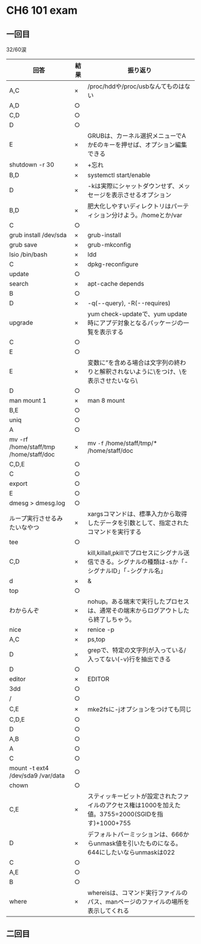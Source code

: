 # CH6 101 exam

## 一回目
32/60涙

| 回答 | 結果 | 振り返り |
| --- | --- | --- |
| A,C | × | /proc/hddや/proc/usbなんてものはない |
| A,D | ○ |  |
| C,D | ○ |  |
| D | ○ |  |
| E | × | GRUBは、カーネル選択メニューでAかEのキーを押せば、オプション編集できる |
| shutdown -r 30 | × | +忘れ |
| B,D | × | systemctl start/enable <unit name> |
| D | × | -kは実際にシャットダウンせず、メッセージを表示させるオプション |
| B,D | × | 肥大化しやすいディレクトリはパーティション分けよう。/homeとか/var |
| C | ○ |  |
| grub install /dev/sda | × | grub-install |
| grub save | × | grub-mkconfig |
| lsio /bin/bash | × | ldd <absolute path> |
| C | × | dpkg-reconfigure |
| update | ○ |  |
| search | × | apt-cache depends |
| B | ○ |  |
| D | × | -q(--query), -R(--requires) |
| upgrade | × | yum check-updateで、yum update時にアプデ対象となるパッケージの一覧を表示する |
| C | ○ |  |
| E | ○ |  |
| E | × | 変数に”を含める場合は文字列の終わりと解釈されないように\をつけ、\を表示させたいなら\\ |
| D | ○ |  |
| man mount 1 | × | man 8 mount |
| B,E | ○ |  |
| uniq | ○ |  |
| A | ○ |  |
| mv -rf /home/staff/tmp /home/staff/doc | × | mv `-f` /home/staff/tmp/* /home/staff/doc |
| C,D,E | ○ |  |
| C | ○ |  |
| export | ○ |  |
| E | ○ |  |
| dmesg > dmesg.log | ○ |  |
| ループ実行させるみたいなやつ | × | xargsコマンドは、標準入力から取得したデータを引数として、指定されたコマンドを実行する |
| tee | ○ |  |
| C,D | × | kill,killall,pkillでプロセスにシグナル送信できる。シグナルの種類は-sか「-シグナルID」「-シグナル名」 |
| d | × | & |
| top | ○ |  |
| わからんぞ | × | nohup。ある端末で実行したプロセスは、通常その端末からログアウトしたら終了しちゃう。 |
| nice | × | renice <priority> -p <process id> |
| A,C | × | ps,top |
| D | × | grepで、特定の文字列が入っている/入ってない(-v)行を抽出できる |
| D | ○ |  |
| editor | × | EDITOR |
| 3dd | ○ |  |
| / | ○ |  |
| C,E | × | mke2fsに-jオプションをつけても同じ |
| C,D,E | ○ |  |
| D | ○ |  |
| A,B | ○ |  |
| A | ○ |  |
| C | ○ |  |
| mount -t ext4 /dev/sda9 /var/data | ○ |  |
| chown | ○ |  |
| C,E | × | スティッキービットが設定されたファイルのアクセス権は1000を加えた値。3755=2000(SGIDを指す)+1000+755 |
| D | × | デフォルトパーミッションは、666からunmask値を引いたものになる。644にしたいならunmaskは022 |
| C | ○ |  |
| A,E | ○ |  |
| B | ○ |  |
| where | × | whereisは、コマンド実行ファイルのパス、manページのファイルの場所を表示してくれる |

## 二回目
